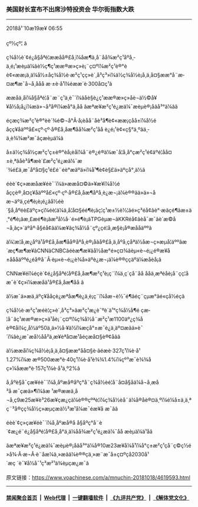 ### 美国财长宣布不出席沙特投资会 华尔街指数大跌
------------------------

<div class="published">
 <span class="date" title="ä¸­å½æ¶é´">
  <time datetime="2018-10-19T06:55:37+08:00">
   2018å¹´10æ19æ¥ 06:55
  </time>
 </span>
</div>
<br/>
<div class="wsw">
 <span class="dateline">
  çº½çº¦ â
 </span>
 <p>
  ç¾å½è´¢é¿å§åªé¦ææåå®£å¸ï¼åæ¶ä¸å¨åå¾æ²ç¹åºå¸­ä¸é¡¹æèµä¼ãè½ç¶ç¹ææ®æ»ç»è¡¨ç¤ºï¼æ²ç¹è®°èè¢«ææ¡ä¸ä¼å½±åç¾å½è·æ²ç¹çç»è´¸å³ç³»ï¼ä½ç¾å½è¡å¸ä¸å¤§ææ°å¨æ­¤æ¶æ¯å¬å¸ååå æ·±è·å¹ï¼éææ´è·300å¤ç¹ã
 </p>
 <p>
  ææåä¸­åï¼å§åªé¦å¨æ¨ç¹ä¸è¯´ï¼âåè§è¿ç¹ææ®æ»ç»åè¬ä½©å¥¥å½å¡å¿ï¼æä»¬å³å®ï¼æå°ä¸åå âæªæ¥æ²ç¹é¿æä¼¯æèµè®¡åâå³°ä¼âã
 </p>
 <p>
  éçæç¾æ²ç¹è®°èè´¾é©¬å°Â·å¡èåå¨åè³å¶è¢«ææ¡çåå±ï¼å½éåçç¥åäººå£«çº·çº·å®£å¸åæ¶åå¾æ²ç¹åå è¿é¡¹è¢«ç§°ä¸ºâä¸­ä¸è¾¾æ²æ¯âçæèµä¼ã
 </p>
 <p>
  å±ä½ç¾å½çæ²ç¹ç±è®°èå¡èåï¼å¨è®¿é®ä¼æ¯å¦å¸å°çæ²ç¹é¢äºé¦åå¤±è¸ªãåè³å¶æè´£æ²ç¹é¿æä¼¯æ´¾é£ä¸æ¯åºå¤§ç¹é£é¨éè°æäºä»ï¼å¹¶è¢è§£ä»äºçå°¸ä½ã
 </p>
 <p>
  éèè´¢ç»ææåæ¥éè¯´ï¼ä»ææå¤©ä»¥æ¥ï¼å½éåççè®¸å¤ç¥åäººå£«çº·çº·å®£å¸åæ¶åºå¸­è¿æ¬¡ä¼è®®ãä»ä»¬åæ¬äºä¸çé¶è¡è¡é¿ãå½éè´§å¸åºéè£äºç»çï¼éè¦ä¼ä¸å¦å¤§éé¶è¡ãç¦ç¹æ±½è½¦ãé»ç³éå¢ãè°·æ­ãçé¶ãæ±ä¸°é¶è¡ãæ¸£æé¶è¡ãæ³å½å·´é»é¶è¡ãTPGèµæ¬ãKKRéå¢ãèå¯æ¯ãè´æ©å¬å¸ãç»´äºåº·å§éå¢ãä¼æ­¥ãç¾å½å¨çº¿çé¦å¸­æ§è¡å®æååäººã
 </p>
 <p>
  ä¼¦æ¦å¸æ¿åºä¹å®£å¸åæ¶åå®åºå¸­è®¡åãå®£å¸ä¸åºå¸­çåªä½åæ¬ç»æµå­¦äººãæ´æç¶æ¶æ¥ãCNNãCNBCãéèæ¶æ¥ãå½­åæ°é»ç¤¾ãèµ«è¬é¡¿é®æ¥å±åååäººé¿éå®å¨Â·èµ«è¬é¡¿è¾å»äºè¿æ¬¡ä¼è®®ççäºä¼æåèå¡ã
 </p>
 <p>
  CNNæ¥éï¼éçè´¢é¿å§åªé¦å®£å¸åæ¶æ²ç¹è¡ç¨ï¼ä¸ç´çå¨åå ååä¸æªéåè¡å¨çç¦åæ¯è´¢ç»ï¼ææåä¹å®£å¸åæ¶åå ã
 </p>
 <p>
  ä½æ¯ä»æä¸äºç¥ååçè¿æªåæ¶è¿ä¸è¡ç¨ï¼åæ¬è½¯é¶ãéç¨çµæ°ãé«çå½éç­ã
 </p>
 <p>
  ç¾å½è·æ²ç¹æéè¦ç»è´¸å³ç³»ãæ²ç¹æ¿è¯ºè´­ä¹°ç¾å½å¶é çæ­¦å¨ãç¹ææ®æ»ç»ä¹åè¡¨ç¤ºï¼ç¾å½å¨æ²ç¹æ1100äº¿ç¾åè®¢åï¼ç¸å½äº50ä¸ä»½å·¥ä½ï¼æçå°±æ¯è¿ä¸äº¤æãä»è¯´ï¼âè¿æ¯æå½åå²ä¸æ¥èªå¤æ¹åéçæå¤§è®¢åãâ
 </p>
 <p>
  ä½ææåï¼ç¾å½è¡å¸ä¸å¤§ææ°åå¤§è·ãéæè·327ç¹ï¼è·å¹1.27%ï¼æ æ®500ææ°è·40ç¹ï¼è·å¹è¾¾1.4%ï¼çº³æ¯è¾¾åç»¼åææ°è·157ç¹ï¼è·å¹ä¸º2%ã
 </p>
 <p>
  å¸åºè§å¯çæ¥éè¯´ï¼å¸åºæå®åºç°å¨ç¾å½èé¦å¨å¤å§åä¼å¬å¸æå³å æ¯çæä»¶ï¼âæ ¹æ®ææä¸å¬å¸ç9æ25æ¥è³26æ¥çæ¿ç­ä¼è®®çºªè¦ï¼ç¾å½èå¨ä¼å®åè®¤ä¸ºï¼é¼å±ä¸ä¸ªç¨³å®çç¾å½ç»æµçæä½³æ¹å¼æ¯éæ­¥å æ¯ãâ
 </p>
 <p>
  éèè´¢ç»çæ¥éè¯´ï¼å¸åºæå®å å§åºç°å¨è´¢æ¿é¨é¿å§åªé¦å®£å¸å°ä¸ä¼åå¾æ²ç¹é¿æä¼¯åå æèµä¼ä¹åã
 </p>
 <p>
  âæªæ¥æ²ç¹é¿æä¼¯æèµè®¡åâå³°ä¼å®10æ23æ¥å¼å¹ï¼å°ç±æ²ç¹çå¨ç©ç½é»å¾·Â·æ¬Â·è¨åæ¼ä¸»æãä¼è®®çä¸»æ¨æ¯å±ç¤ºçå­2030å¹´æç ´è¯¥å½å¯¹ç³æ²¹ä¾èµçæ¿æ¯ã
 </p>
</div>

原文链接：https://www.voachinese.com/a/mnuchin-20181018/4619593.html


------------------------
#### [禁闻聚合首页](https://github.com/gfw-breaker/banned-news/blob/master/README.md) &nbsp;|&nbsp; [Web代理](https://github.com/gfw-breaker/open-proxy/blob/master/README.md) &nbsp;|&nbsp;  [一键翻墙软件](https://github.com/gfw-breaker/nogfw/blob/master/README.md) &nbsp;|&nbsp; [《九评共产党》](https://github.com/gfw-breaker/9ping.md/blob/master/README.md#九评之一评共产党是什么) &nbsp;|&nbsp; [《解体党文化》](https://github.com/gfw-breaker/jtdwh.md/blob/master/README.md#绪论)